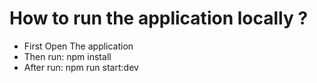 <h1>How to run the application locally ?</h1>
<ul>
  <li>First Open The application</li>
  <li>Then run: npm install</li>
  <li>After run: npm run start:dev</li>
</ul>
